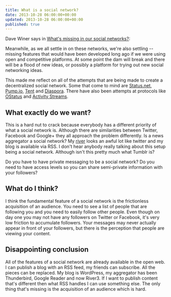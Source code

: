 ```yaml
---
title: What is a social network?
date: 2013-10-28 06:00:00+00:00
updated: 2013-10-28 06:00:00+00:00
published: true
---
```


Dave Winer says in [What's missing in our social networks?](http://scripting.com/2013/10/28/whatsMissingInOurSocialNetworks):

Meanwhile, as we all settle in on these networks, we're also settling -- missing features that would have been developed long ago if we were using open and competitive platforms. At some point the dam will break and there will be a flood of new ideas, or possibly a platform for trying out new social networking ideas.

This made me reflect on all of the attempts that are being made to create a decentralized social network.  Some that come to mind are [Status.net](http://status.net/), [Pump.io](http://pump.io/), [Tent](https://web.archive.org/web/20190405122017/http://tent.io/) and [Diaspora](https://diasporafoundation.org/). There have also been attempts at protocols like [OStatus](http://www.w3.org/community/ostatus/) and [Activity Streams](http://activitystrea.ms/).

## What exactly do we want?

This is a hard nut to crack because everybody has a different priority of what a social network is.  Although there are similarities between Twitter, Facebook and Google+ they all approach the problem differently.  Is a news aggregator a social network? My [river](http://river.andrewshell.org/) looks an awful lot like twitter and my blog is available via RSS.  I don't hear anybody really talking about this setup being a social network.  Although isn't this pretty much what Tumblr is?

Do you have to have private messaging to be a social network? Do you need to have access levels so you can share semi-private information with your followers?

## What do I think?

I think the fundamental feature of a social network is the frictionless acquisition of an audience.  You need to see a list of people that are following you and you need to easily follow other people.  Even though on day one you may not have any followers on Twitter or Facebook, it's very low friction to accumulate followers. Your messages may never actually appear in front of your followers, but there is the perception that people are viewing your content.

## Disappointing conclusion

All of the features of a social network are already available in the open web.  I can publish a blog with an RSS feed, my friends can subscribe.  All the pieces can be replaced.  My blog is WordPress, my aggregator has been Thunderbird, Google Reader and now River3.  If I want to publish content that's different then what RSS handles I can use something else.  The only thing that's missing is the acquisition of an audience which is hard.

